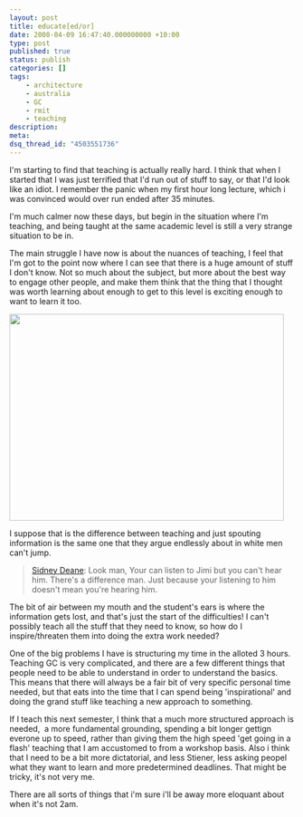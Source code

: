 ```yaml
---
layout: post
title: educate[ed/or]
date: 2008-04-09 16:47:40.000000000 +10:00
type: post
published: true
status: publish
categories: []
tags:
    - architecture
    - australia
    - GC
    - rmit
    - teaching
description:
meta:
dsq_thread_id: "4503551736"
---
```


<p>I'm starting to find that teaching is actually really hard. I think that when I started that I was just terrified that I'd run out of stuff to say, or that I'd look like an idiot. I remember the panic when my first hour long lecture, which i was convinced would over run ended after 35 minutes.</p>
<p>I'm much calmer now these days, but begin in the situation where I'm  teaching, and being taught at the same academic level is still a very strange situation to be in.</p>
<p>The main struggle I have now is about the nuances of teaching, I feel that I'm got to the point now where I can see that there is a huge amount of stuff I don't know. Not so much about the subject, but more about the best way to engage other people, and make them think that the thing that I thought was worth learning about enough to get to this level is exciting enough to want to learn it too.</p>
<p><img src="{{ site.baseurl }}/assets/024543036012_z_whiticau.jpg" height="365" width="485" /></p>
<p> I suppose that is the difference between teaching and just spouting information is the same one that they argue endlessly about in white men can't jump.</p>
<blockquote><p><a href="http://www.imdb.com/name/nm0000648/">Sidney Deane</a>: Look man, Your can listen to Jimi but you can't hear him. There's a difference man. Just because your listening to him doesn't mean you're hearing him.</p>
</blockquote>
<p>The bit of air between my mouth and the student's ears is where the information gets lost, and that's just the start of the difficulties! I can't possibly teach all the stuff that they need to know, so how do I inspire/threaten them into doing the extra work needed?</p>
<p>One of the big problems I have is structuring my time in the alloted 3 hours. Teaching GC is very complicated, and there are a few different things that people need to be able to understand in order to understand the basics. This means that there will always be a fair bit of very specific personal time needed, but that eats into the time that I can spend being 'inspirational' and doing the grand stuff like teaching a new approach to something.</p>
<p>If I teach this next semester, I think that a much more structured approach is needed,  a more fundamental grounding, spending a bit longer gettign everone up to speed, rather than giving them the high speed 'get going in a flash' teaching that I am accustomed to from a workshop basis. Also i think that I need to be a bit more dictatorial, and less Stiener, less asking peopel what they want to learn and more predetermined deadlines. That might be tricky, it's not very me.</p>
<p>There are all sorts of things that i'm sure i'll be away more eloquant about when it's not 2am.</p>
